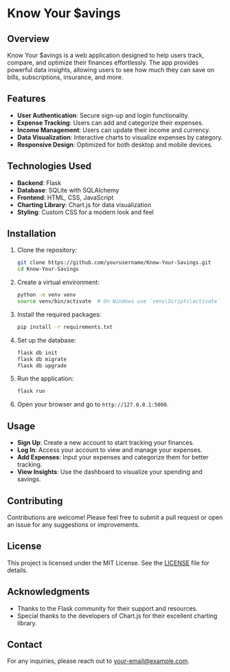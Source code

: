 # Know Your $avings

## Overview

Know Your $avings is a web application designed to help users track, compare, and optimize their finances effortlessly. The app provides powerful data insights, allowing users to see how much they can save on bills, subscriptions, insurance, and more.

## Features

- **User Authentication**: Secure sign-up and login functionality.
- **Expense Tracking**: Users can add and categorize their expenses.
- **Income Management**: Users can update their income and currency.
- **Data Visualization**: Interactive charts to visualize expenses by category.
- **Responsive Design**: Optimized for both desktop and mobile devices.

## Technologies Used

- **Backend**: Flask
- **Database**: SQLite with SQLAlchemy
- **Frontend**: HTML, CSS, JavaScript
- **Charting Library**: Chart.js for data visualization
- **Styling**: Custom CSS for a modern look and feel

## Installation

1. Clone the repository:
   ```bash
   git clone https://github.com/yourusername/Know-Your-Savings.git
   cd Know-Your-Savings
   ```

2. Create a virtual environment:
   ```bash
   python -m venv venv
   source venv/bin/activate  # On Windows use `venv\Scripts\activate`
   ```

3. Install the required packages:
   ```bash
   pip install -r requirements.txt
   ```

4. Set up the database:
   ```bash
   flask db init
   flask db migrate
   flask db upgrade
   ```

5. Run the application:
   ```bash
   flask run
   ```

6. Open your browser and go to `http://127.0.0.1:5000`.

## Usage

- **Sign Up**: Create a new account to start tracking your finances.
- **Log In**: Access your account to view and manage your expenses.
- **Add Expenses**: Input your expenses and categorize them for better tracking.
- **View Insights**: Use the dashboard to visualize your spending and savings.

## Contributing

Contributions are welcome! Please feel free to submit a pull request or open an issue for any suggestions or improvements.

## License

This project is licensed under the MIT License. See the [LICENSE](LICENSE) file for details.

## Acknowledgments

- Thanks to the Flask community for their support and resources.
- Special thanks to the developers of Chart.js for their excellent charting library.

## Contact

For any inquiries, please reach out to [your-email@example.com](mailto:your-email@example.com).